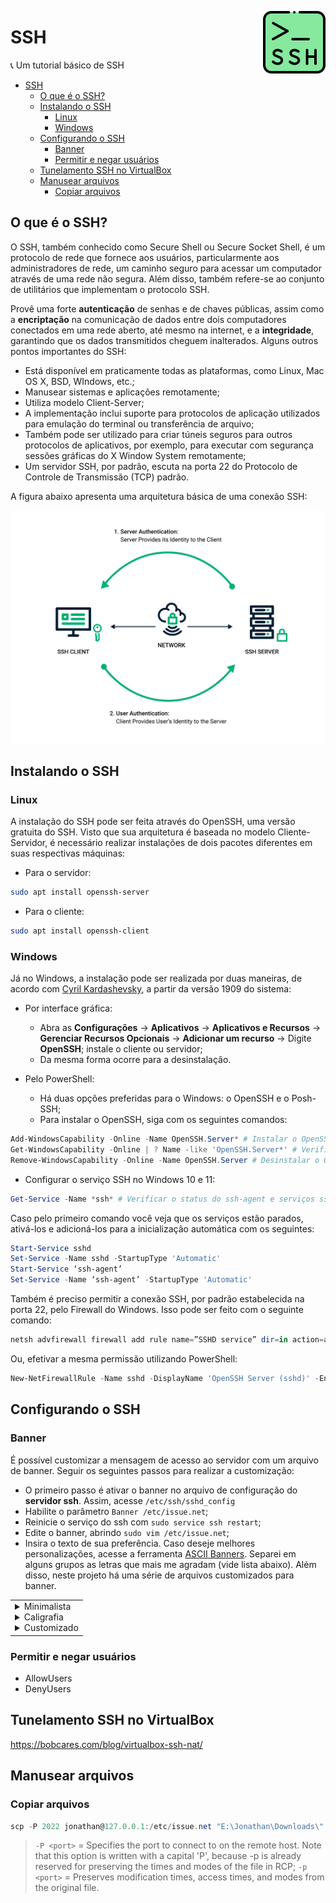 <!-- LOGO DIREITO -->
<a href="#ssh"><img width="100px" src="../../Images/ssh.png" align="right" /></a>

# SSH

:telephone_receiver: Um tutorial básico de SSH

<!-- SUMÁRIO -->
- [SSH](#ssh)
  - [O que é o SSH?](#o-que-é-o-ssh)
  - [Instalando o SSH](#instalando-o-ssh)
    - [Linux](#linux)
    - [Windows](#windows)
  - [Configurando o SSH](#configurando-o-ssh)
    - [Banner](#banner)
    - [Permitir e negar usuários](#permitir-e-negar-usuários)
  - [Tunelamento SSH no VirtualBox](#tunelamento-ssh-no-virtualbox)
  - [Manusear arquivos](#manusear-arquivos)
    - [Copiar arquivos](#copiar-arquivos)

## O que é o SSH?

O SSH, também conhecido como Secure Shell ou Secure Socket Shell, é um protocolo de rede que fornece aos usuários, particularmente aos administradores de rede, um caminho seguro para acessar um computador através de uma rede não segura. Além disso, também refere-se ao conjunto de utilitários que implementam o protocolo SSH.

Provê uma forte **autenticação** de senhas e de chaves públicas, assim como a **encriptação** na comunicação de dados entre dois computadores conectados em uma rede aberto, até mesmo na internet, e a **integridade**, garantindo que os dados transmitidos cheguem inalterados. Alguns outros pontos importantes do SSH:

- Está disponível em praticamente todas as plataformas, como Linux, Mac OS X, BSD, WIndows, etc.;
- Manusear sistemas e aplicações remotamente;
- Utiliza modelo Client-Server;
- A implementação inclui suporte para protocolos de aplicação utilizados para emulação do terminal ou transferência de arquivo;
- Também pode ser utilizado para criar túneis seguros para outros protocolos de aplicativos, por exemplo, para executar com segurança sessões gráficas do X Window System remotamente;
- Um servidor SSH, por padrão, escuta na porta 22 do Protocolo de Controle de Transmissão (TCP) padrão.

A figura abaixo apresenta uma arquitetura básica de uma conexão SSH:

![auth][SSH-auth]

## Instalando o SSH

### Linux

A instalação do SSH pode ser feita através do OpenSSH, uma versão gratuita do SSH. Visto que sua arquitetura é baseada no modelo Cliente-Servidor, é necessário realizar instalações de dois pacotes diferentes em suas respectivas máquinas:

- Para o servidor:

```zsh
sudo apt install openssh-server
```

- Para o cliente:

```zsh
sudo apt install openssh-client
```

### Windows

Já no Windows, a instalação pode ser realizada por duas maneiras, de acordo com [Cyril Kardashevsky][1], a partir da versão 1909 do sistema:

- Por interface gráfica:
  - Abra as **Configurações** $\to$ **Aplicativos** $\to$ **Aplicativos e Recursos** $\to$ **Gerenciar Recursos Opcionais** $\to$ **Adicionar um recurso** $\to$ Digite **OpenSSH**; instale o cliente ou servidor;
  - Da mesma forma ocorre para a desinstalação.

- Pelo PowerShell:
  - Há duas opções preferidas para o Windows: o OpenSSH e o Posh-SSH;
  - Para instalar o OpenSSH, siga com os seguintes comandos:

```powershell
Add-WindowsCapability -Online -Name OpenSSH.Server* # Instalar o OpenSSH Server. Se cliente, utilize: OpenSSH.Client
Get-WindowsCapability -Online | ? Name -like 'OpenSSH.Server*' # Verificar se o Server está rodando.
Remove-WindowsCapability -Online -Name OpenSSH.Server # Desinstalar o OpenSSH Server.
```

- Configurar o serviço SSH no Windows 10 e 11:

```powershell
Get-Service -Name *ssh* # Verificar o status do ssh-agent e serviços sshd
```

Caso pelo primeiro comando você veja que os serviços estão parados, ativá-los e adicioná-los para a inicialização automática com os seguintes:

```powershell
Start-Service sshd
Set-Service -Name sshd -StartupType 'Automatic'
Start-Service ‘ssh-agent’
Set-Service -Name ‘ssh-agent’ -StartupType 'Automatic'
```

Também é preciso permitir a conexão SSH, por padrão estabelecida na porta 22, pelo Firewall do Windows. Isso pode ser feito com o seguinte comando:
  
```powershell
netsh advfirewall firewall add rule name=”SSHD service” dir=in action=allow protocol=TCP localport=22
```

Ou, efetivar a mesma permissão utilizando PowerShell:

```powershell
New-NetFirewallRule -Name sshd -DisplayName 'OpenSSH Server (sshd)' -Enabled True -Direction Inbound -Protocol TCP -Action Allow -LocalPort 22
```

## Configurando o SSH

### Banner

É possível customizar a mensagem de acesso ao servidor com um arquivo de banner. Seguir os seguintes passos para realizar a customização:

- O primeiro passo é ativar o banner no arquivo de configuração do **servidor ssh**. Assim, acesse `/etc/ssh/sshd_config`
- Habilite o parâmetro `Banner /etc/issue.net`;
- Reinicie o serviço do ssh com `sudo service ssh restart`;
- Edite o banner, abrindo `sudo vim /etc/issue.net`;
- Insira o texto de sua preferência. Caso deseje melhores personalizações, acesse a ferramenta [ASCII Banners][2]. Separei em alguns grupos as letras que mais me agradam (vide lista abaixo). Além disso, neste projeto há uma série de arquivos customizados para banner.

<table>
  <tr>
    <td>
      <details close>
      <summary>Minimalista</summary>
        <ul>
          <li>Calvin S</li>
          <li>JS Stick Letters</li>
          <li>Mini</li>
          <li>Script</li>
          <li>Shimrod</li>
          <li>Slant</li>
          <li>Small Script</li>
          <li>Small Slant</li>
          <li>Small</li>
          <li>Stick Letters</li>
          <li>Straight/li>
        </ul>
      </details>
      <details close>
      <summary>Caligrafia</summary>
        <ul>
          <li>Calligraphy2</li>
          <li>Fraktur</li>
        </ul>
      </details>
      <details close>
      <summary>Customizado</summary>
        <ul>
          <li>Goofy</li>
          <li>Impossible</li>
          <li>Poison</li>
        </ul>
      </details>
    </td>
  </tr>
</table>

### Permitir e negar usuários

- AllowUsers <user1> <user2> <userN>
- DenyUsers <user1> <user2> <userN>

## Tunelamento SSH no VirtualBox

<https://bobcares.com/blog/virtualbox-ssh-nat/>


## Manusear arquivos

### Copiar arquivos

```powershell
scp -P 2022 jonathan@127.0.0.1:/etc/issue.net "E:\Jonathan\Downloads\"
```

> `-P <port>` = Specifies the port to connect to on the remote host. Note that this option is written with a capital 'P', because -p is already reserved for preserving the times and modes of the file in RCP;
> `-p <port>` = Preserves modification times, access times, and modes from the original file.

<!-- MARKDOWN LINKS -->
<!-- SITES -->
[1]: https://theitbros.com/ssh-into-windows/
[2]: https://manytools.org/hacker-tools/ascii-banner/

<!-- IMAGES -->
[SSH-auth]: ../../Images/ssh-auth.png
[SSH-comp]: ../../Images/ssh-comp
